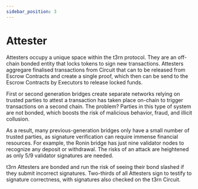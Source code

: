 ```yaml
---
sidebar_position: 3
---
```


# Attester

Attesters occupy a unique space within the t3rn protocol. They are an off-chain bonded entity that locks tokens to sign new transactions. Attesters aggregare finalised transactions from Circuit that can to be released from Escrow Contracts and create a single proof, which then can be send to the Escrow Contracts by Executors to release locked funds.

First or second generation bridges create separate networks relying on trusted parties to attest a transaction has taken place on-chain to trigger transactions on a second chain. The problem? Parties in this type of system are not bonded, which boosts the risk of malicious behavior, fraud, and illicit collusion. 

As a result, many previous-generation bridges only have a small number of trusted parties, as signature verification can require immense financial resources. For example, the Ronin bridge has just nine validator nodes to recognize any deposit or withdrawal. The risks of an attack are heightened as only 5/9 validator signatures are needed. 

t3rn Attesters are bonded and run the risk of seeing their bond slashed if they submit incorrect signatures. Two-thirds of all Attesters sign to testify to signature correctness, with signatures also checked on the t3rn Circuit.
